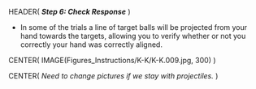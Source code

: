 HEADER( *__Step 6: Check Response__* )

- In some of the trials a line of target balls will be projected from your hand towards the targets, 
allowing you to verify whether or not you correctly your hand was correctly aligned.

CENTER( IMAGE(Figures_Instructions/K-K/K-K.009.jpg, 300) )

CENTER( *Need to change pictures if we stay with projectiles.* )